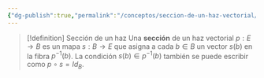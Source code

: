 ```yaml
---
{"dg-publish":true,"permalink":"/conceptos/seccion-de-un-haz-vectorial/"}
---
```


> [!definition] Sección de un haz
> Una **sección** de un haz vectorial $p:E \to B$ es un mapa $s: B \to E$ que asigna a cada $b \in B$ un vector $s(b)$ en la fibra $p^{-1}(b)$. La condición $s(b) \in p^{-1}(b)$ también se puede escribir como $p \circ s = Id_{B}$.